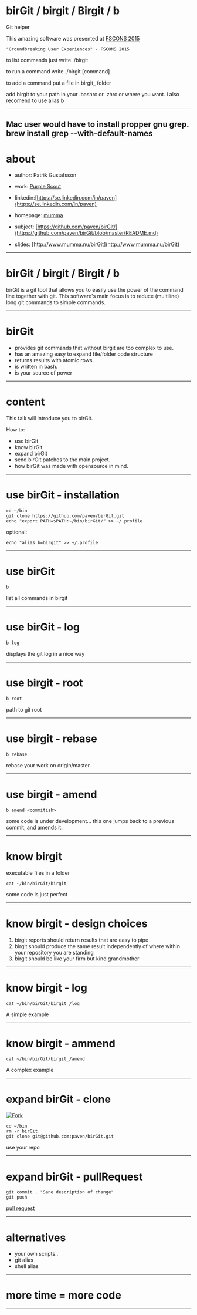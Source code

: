 # birGit / birgit / Birgit / b
Git helper

This amazing software was presented at [FSCONS 2015](https://www.google.se/search?q=fscons&oq=fsc&aqs=chrome.0.69i59j69i57j69i60l3j69i65.3855j0j7&sourceid=chrome&es_sm=0&ie=UTF-8)

    "Groundbreaking User Experiences" - FSCONS 2015

to list commands just write ./birgit

to run a command write ./birgit [command]

to add a command put a file in birgit_ folder

add birgit to your path in your .bashrc or .zhrc or where you want.
i also recomend to use alias b

---
Mac user would have to install propper gnu grep.
brew install grep --with-default-names 
---

# about

* author: Patrik Gustafsson
* work: [Purple Scout](http://www.purplescout.se/project/patrik-gustafsson/)
* linkedin:[https://se.linkedin.com/in/paven](https://se.linkedin.com/in/paven)
* homepage: [mumma](www.mumma.nu)


* subject: [https://github.com/paven/birGit/](https://github.com/paven/birGit/blob/master/README.md)
* slides: [http://www.mumma.nu/birGit](http://www.mumma.nu/birGit)

---

# birGit / birgit / Birgit / b

birGit is a git tool that allows you to easily use the power of the command line together with git. This software's main focus is to reduce (multiline) long git commands to simple commands.

---

# birGit

* provides git commands that without birgit are too complex to use.
* has an amazing easy to expand file/folder code structure 
* returns results with atomic rows. 
* is written in bash. 
* is your source of power

---

# content

This talk will introduce you to birGit.

How to: 
* use birGit 
* know birGit
* expand birGit 
* send birGit patches to the main project. 
* how birGit was made with opensource in mind.

---

# use birGit - installation

    cd ~/bin
    git clone https://github.com/paven/birGit.git
    echo "export PATH=$PATH:~/bin/birGit/" >> ~/.profile

optional:

    echo "alias b=birgit" >> ~/.profile

---

# use birGit

    b

list all commands in birgit

---

# use birGit - log

    b log

displays the git log in a nice way

---

# use birgit - root

    b root

path to git root

---

# use birgit - rebase

    b rebase

rebase your work on origin/master

---

# use birgit - amend

    b amend <commitish>

some code is under development...
this one jumps back to a previous commit, and amends it.

---

# know birgit

executable files in a folder

    cat ~/bin/birGit/birgit

some code is just perfect

---

# know birgit - design choices

1. birgit reports should return results that are easy to pipe
2. birgit should produce the same result independently of where within your repository you are standing
3. birgit should be like your firm but kind grandmother

---

# know birgit - log

    cat ~/bin/birGit/birgit_/log

A simple example

---

# know birgit - ammend

    cat ~/bin/birGit/birgit_/amend

A complex example

---

# expand birGit - clone

[![Fork](https://raw.github.com/paven/birGit/master/README/fork.png)](https://github.com/paven/birGit)

    cd ~/bin
    rm -r birGit
    git clone git@github.com:paven/birGit.git

use your repo

---

# expand birGit - pullRequest

    git commit . "Sane description of change"
    git push

[pull request](https://github.com/paven/birGit/compare)

---

# alternatives

* your own scripts..
* git alias
* shell alias

---

# more time = more code

---

